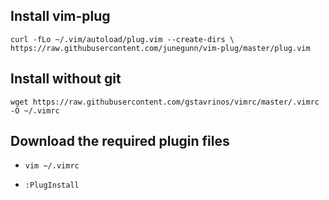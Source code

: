 ## Install vim-plug

`curl -fLo ~/.vim/autoload/plug.vim --create-dirs \
    https://raw.githubusercontent.com/junegunn/vim-plug/master/plug.vim`

## Install without git

`wget https://raw.githubusercontent.com/gstavrinos/vimrc/master/.vimrc -O ~/.vimrc`

## Download the required plugin files

* `vim ~/.vimrc`

* `:PlugInstall`

